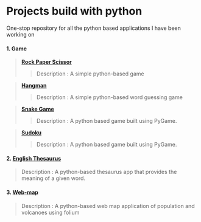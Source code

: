 # Projects build with python

One-stop repository for all the python based applications I have been working on
#### 1. Game
> **[Rock Paper Scissor](https://github.com/Subathra19/py_rock_paper_scissor)**
  >> Description : A simple python-based game  

> **[Hangman](https://github.com/Subathra19/py_hangman)**
  >> Description : A simple python-based word guessing game  

>  **[Snake Game](https://github.com/Subathra19/py_snake)**
  >> Description : A python based game built using PyGame.

>  **[Sudoku](https://github.com/Subathra19/py_sudoku)**
  >> Description : A python based game built using PyGame.


#### 2. [English Thesaurus](https://github.com/Subathra19/py_theasurus)
> Description : A python-based thesaurus app that provides the meaning of a given word. 

#### 3. [Web-map](https://github.com/Subathra19/py_webmap)
> Description : A python-based web map application of population and volcanoes using folium
